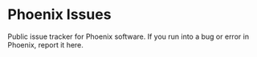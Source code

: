 # Phoenix Issues
Public issue tracker for Phoenix software. If you run into a bug or error in Phoenix, report it here.
